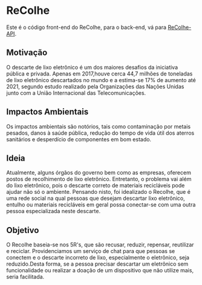 ReColhe
=======

Este é o código front-end do ReColhe, para o back-end, vá para [ReColhe-API](https://github.com/EdsonOnildoJR/ReColhe-API).

Motivação
---------
O descarte de lixo eletrônico é um dos maiores desafios da iniciativa pública e privada. Apenas em 2017,houve cerca 44,7 milhões de toneladas de lixo eletrônico descartados no mundo e a estima-se 17% de aumento até 2021, segundo estudo realizado pela Organizações das Nações Unidas junto com a União Internacional das Telecomunicações.

Impactos Ambientais
-------------------
Os impactos ambientais são notórios, tais como contaminação por metais pesados, danos à saúde pública, redução do tempo de vida útil dos aterros sanitários e desperdício de componentes em bom estado.

Ideia
-----
Atualmente, alguns órgãos do governo bem como as empresas, oferecem postos de recolhimento de lixo eletrônico. Entretanto, o problema vai além do lixo eletrônico, pois o descarte correto de materiais recicláveis pode ajudar não só o ambiente. Pensando nisto, foi idealizado o Recolhe, que é uma rede social na qual pessoas que desejam descartar lixo eletrônico, entulho ou materiais recicláveis em geral possa conectar-se com uma outra pessoa especializada neste descarte.

Objetivo
--------
O Recolhe baseia-se nos 5R's, que são recusar, reduzir, repensar, reutilizar e reciclar. Providenciamos um serviço de chat para que pessoas se conectem e o descarte incorreto de lixo, especialmente o eletrônico, seja reduzido.Desta forma, se a pessoa precisar descartar um eletrônico sem funcionalidade ou realizar a doação de um dispositivo que não utilize mais, seria facilitada.